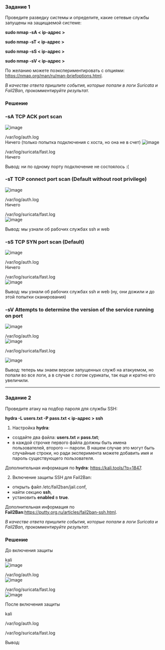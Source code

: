 ### Задание 1

Проведите разведку системы и определите, какие сетевые службы запущены на защищаемой системе:

**sudo nmap -sA < ip-адрес >**

**sudo nmap -sT < ip-адрес >**

**sudo nmap -sS < ip-адрес >**

**sudo nmap -sV < ip-адрес >**

По желанию можете поэкспериментировать с опциями: https://nmap.org/man/ru/man-briefoptions.html.


*В качестве ответа пришлите события, которые попали в логи Suricata и Fail2Ban, прокомментируйте результат.*


### Решение

### -sA	TCP ACK port scan  

![image](https://github.com/user-attachments/assets/37a9c554-0bdf-4d3f-b38c-fecc0b98301b)

 /var/log/auth.log  
Ничего (только попытка подключения с хоста, но она не в счет)
![image](https://github.com/user-attachments/assets/9ec5c0f4-f13e-4f60-8c8e-f7cd56d325c9)


 /var/log/suricata/fast.log  
Ничего

Вывод: ни по одному порту подключение не состоялось :(


### -sT	TCP connect port scan (Default without root privilege)  
![image](https://github.com/user-attachments/assets/0ba8e024-29d4-4069-8836-582068c36f6c)

 /var/log/auth.log  
Ничего

 /var/log/suricata/fast.log  
 ![image](https://github.com/user-attachments/assets/b6e03690-94fd-4273-8e24-ae3394a30cab)

Вывод: мы узнали об рабочих службах ssh и web


### -sS	TCP SYN port scan (Default)  
![image](https://github.com/user-attachments/assets/067cf2b7-a8bd-455f-8825-018c2c68444b)


 /var/log/auth.log  
Ничего

 /var/log/suricata/fast.log  
![image](https://github.com/user-attachments/assets/c075cf66-3e57-470f-b505-4f1a6e4e5283)

Вывод: мы узнали об рабочих службах ssh и web (ну, они дожили и до этой попытки сканирования)

### -sV	Attempts to determine the version of the service running on port
![image](https://github.com/user-attachments/assets/741b1615-a45b-4af6-8bf3-91924bfe3c1e)


 /var/log/auth.log  
![image](https://github.com/user-attachments/assets/4bdc1a09-e7da-4d99-9a2e-56cb2ceaac23)



 /var/log/suricata/fast.log  

![image](https://github.com/user-attachments/assets/88d5e5cb-aea5-4b0b-965c-385104973ec3)

Вывод: теперь мы знаем версии запущенных служб на атакуемом, но попали во все логи, а в случае с логом сурикаты, так еще и кратно его увеличили.


------

### Задание 2

Проведите атаку на подбор пароля для службы SSH:

**hydra -L users.txt -P pass.txt < ip-адрес > ssh**

1. Настройка **hydra**: 
 
 - создайте два файла: **users.txt** и **pass.txt**;
 - в каждой строчке первого файла должны быть имена пользователей, второго — пароли. В нашем случае это могут быть случайные строки, но ради эксперимента можете добавить имя и пароль существующего пользователя.

Дополнительная информация по **hydra**: https://kali.tools/?p=1847.

2. Включение защиты SSH для Fail2Ban:

-  открыть файл /etc/fail2ban/jail.conf,
-  найти секцию **ssh**,
-  установить **enabled**  в **true**.

Дополнительная информация по **Fail2Ban**:https://putty.org.ru/articles/fail2ban-ssh.html.



*В качестве ответа пришлите события, которые попали в логи Suricata и Fail2Ban, прокомментируйте результат.*

### Решение

До включения защиты  

kali  
![image](https://github.com/user-attachments/assets/46e847ee-e386-47ea-a2ee-9fe32ee992a0)

 /var/log/auth.log  
![image](https://github.com/user-attachments/assets/e6501b3b-82dd-4dbc-b5d7-ad0bde2d8988)

 
 /var/log/suricata/fast.log  
![image](https://github.com/user-attachments/assets/f6e5358e-ca77-4840-8d5e-da060da4ad58)


После включения защиты

kali  

 /var/log/auth.log  

 
 /var/log/suricata/fast.log  


Вывод:




